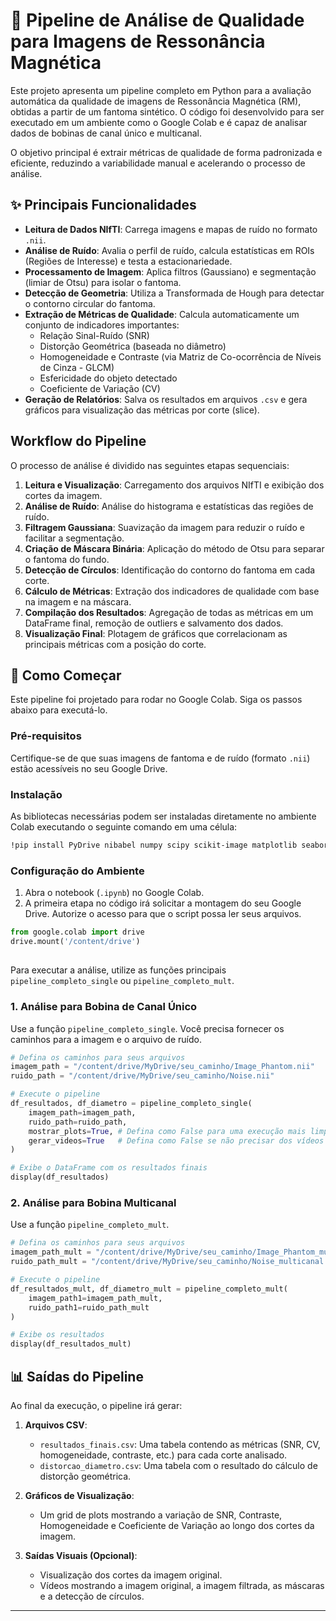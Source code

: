 # 🔬 Pipeline de Análise de Qualidade para Imagens de Ressonância Magnética

Este projeto apresenta um pipeline completo em Python para a avaliação automática da qualidade de imagens de Ressonância Magnética (RM), obtidas a partir de um fantoma sintético. O código foi desenvolvido para ser executado em um ambiente como o Google Colab e é capaz de analisar dados de bobinas de canal único e multicanal.

O objetivo principal é extrair métricas de qualidade de forma padronizada e eficiente, reduzindo a variabilidade manual e acelerando o processo de análise.

## ✨ Principais Funcionalidades

  - **Leitura de Dados NIfTI**: Carrega imagens e mapas de ruído no formato `.nii`.
  - **Análise de Ruído**: Avalia o perfil de ruído, calcula estatísticas em ROIs (Regiões de Interesse) e testa a estacionariedade.
  - **Processamento de Imagem**: Aplica filtros (Gaussiano) e segmentação (limiar de Otsu) para isolar o fantoma.
  - **Detecção de Geometria**: Utiliza a Transformada de Hough para detectar o contorno circular do fantoma.
  - **Extração de Métricas de Qualidade**: Calcula automaticamente um conjunto de indicadores importantes:
      - Relação Sinal-Ruído (SNR)
      - Distorção Geométrica (baseada no diâmetro)
      - Homogeneidade e Contraste (via Matriz de Co-ocorrência de Níveis de Cinza - GLCM)
      - Esfericidade do objeto detectado
      - Coeficiente de Variação (CV)
  - **Geração de Relatórios**: Salva os resultados em arquivos `.csv` e gera gráficos para visualização das métricas por corte (slice).

## Workflow do Pipeline

O processo de análise é dividido nas seguintes etapas sequenciais:

1.  **Leitura e Visualização**: Carregamento dos arquivos NIfTI e exibição dos cortes da imagem.
2.  **Análise de Ruído**: Análise do histograma e estatísticas das regiões de ruído.
3.  **Filtragem Gaussiana**: Suavização da imagem para reduzir o ruído e facilitar a segmentação.
4.  **Criação de Máscara Binária**: Aplicação do método de Otsu para separar o fantoma do fundo.
5.  **Detecção de Círculos**: Identificação do contorno do fantoma em cada corte.
6.  **Cálculo de Métricas**: Extração dos indicadores de qualidade com base na imagem e na máscara.
7.  **Compilação dos Resultados**: Agregação de todas as métricas em um DataFrame final, remoção de outliers e salvamento dos dados.
8.  **Visualização Final**: Plotagem de gráficos que correlacionam as principais métricas com a posição do corte.

## 🚀 Como Começar

Este pipeline foi projetado para rodar no Google Colab. Siga os passos abaixo para executá-lo.

### Pré-requisitos

Certifique-se de que suas imagens de fantoma e de ruído (formato `.nii`) estão acessíveis no seu Google Drive.

### Instalação

As bibliotecas necessárias podem ser instaladas diretamente no ambiente Colab executando o seguinte comando em uma célula:

```bash
!pip install PyDrive nibabel numpy scipy scikit-image matplotlib seaborn pandas opencv-python
```

### Configuração do Ambiente

1.  Abra o notebook (`.ipynb`) no Google Colab.
2.  A primeira etapa no código irá solicitar a montagem do seu Google Drive. Autorize o acesso para que o script possa ler seus arquivos.

<!-- end list -->

```python
from google.colab import drive
drive.mount('/content/drive')
```

##

Para executar a análise, utilize as funções principais `pipeline_completo_single` ou `pipeline_completo_mult`.

### 1\. Análise para Bobina de Canal Único

Use a função `pipeline_completo_single`. Você precisa fornecer os caminhos para a imagem e o arquivo de ruído.

```python
# Defina os caminhos para seus arquivos
imagem_path = "/content/drive/MyDrive/seu_caminho/Image_Phantom.nii"
ruido_path = "/content/drive/MyDrive/seu_caminho/Noise.nii"

# Execute o pipeline
df_resultados, df_diametro = pipeline_completo_single(
    imagem_path=imagem_path,
    ruido_path=ruido_path,
    mostrar_plots=True, # Defina como False para uma execução mais limpa
    gerar_videos=True   # Defina como False se não precisar dos vídeos
)

# Exibe o DataFrame com os resultados finais
display(df_resultados)
```

### 2\. Análise para Bobina Multicanal

Use a função `pipeline_completo_mult`.

```python
# Defina os caminhos para seus arquivos
imagem_path_mult = "/content/drive/MyDrive/seu_caminho/Image_Phantom_multicanal.nii"
ruido_path_mult = "/content/drive/MyDrive/seu_caminho/Noise_multicanal.nii"

# Execute o pipeline
df_resultados_mult, df_diametro_mult = pipeline_completo_mult(
    imagem_path1=imagem_path_mult,
    ruido_path1=ruido_path_mult
)

# Exibe os resultados
display(df_resultados_mult)
```

## 📊 Saídas do Pipeline

Ao final da execução, o pipeline irá gerar:

1.  **Arquivos CSV**:

      - `resultados_finais.csv`: Uma tabela contendo as métricas (SNR, CV, homogeneidade, contraste, etc.) para cada corte analisado.
      - `distorcao_diametro.csv`: Uma tabela com o resultado do cálculo de distorção geométrica.

2.  **Gráficos de Visualização**:

      - Um grid de plots mostrando a variação de SNR, Contraste, Homogeneidade e Coeficiente de Variação ao longo dos cortes da imagem.

3.  **Saídas Visuais (Opcional)**:

      - Visualização dos cortes da imagem original.
      - Vídeos mostrando a imagem original, a imagem filtrada, as máscaras e a detecção de círculos.

-----
